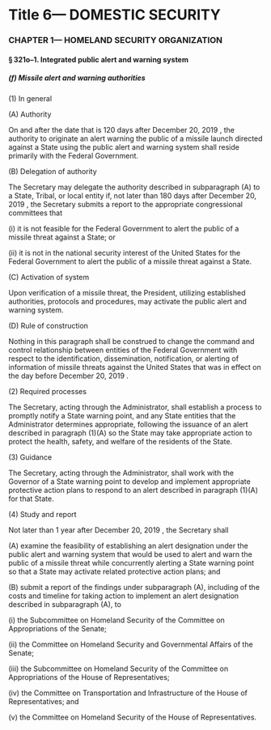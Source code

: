
# Title 6— DOMESTIC SECURITY
### CHAPTER 1— HOMELAND SECURITY ORGANIZATION
#### § 321o–1. Integrated public alert and warning system
##### (f) Missile alert and warning authorities

(1) In general

(A) Authority

On and after the date that is 120 days after December 20, 2019 , the authority to originate an alert warning the public of a missile launch directed against a State using the public alert and warning system shall reside primarily with the Federal Government.

(B) Delegation of authority

The Secretary may delegate the authority described in subparagraph (A) to a State, Tribal, or local entity if, not later than 180 days after December 20, 2019 , the Secretary submits a report to the appropriate congressional committees that

(i) it is not feasible for the Federal Government to alert the public of a missile threat against a State; or

(ii) it is not in the national security interest of the United States for the Federal Government to alert the public of a missile threat against a State.

(C) Activation of system

Upon verification of a missile threat, the President, utilizing established authorities, protocols and procedures, may activate the public alert and warning system.

(D) Rule of construction

Nothing in this paragraph shall be construed to change the command and control relationship between entities of the Federal Government with respect to the identification, dissemination, notification, or alerting of information of missile threats against the United States that was in effect on the day before December 20, 2019 .

(2) Required processes

The Secretary, acting through the Administrator, shall establish a process to promptly notify a State warning point, and any State entities that the Administrator determines appropriate, following the issuance of an alert described in paragraph (1)(A) so the State may take appropriate action to protect the health, safety, and welfare of the residents of the State.

(3) Guidance

The Secretary, acting through the Administrator, shall work with the Governor of a State warning point to develop and implement appropriate protective action plans to respond to an alert described in paragraph (1)(A) for that State.

(4) Study and report

Not later than 1 year after December 20, 2019 , the Secretary shall

(A) examine the feasibility of establishing an alert designation under the public alert and warning system that would be used to alert and warn the public of a missile threat while concurrently alerting a State warning point so that a State may activate related protective action plans; and

(B) submit a report of the findings under subparagraph (A), including of the costs and timeline for taking action to implement an alert designation described in subparagraph (A), to

(i) the Subcommittee on Homeland Security of the Committee on Appropriations of the Senate;

(ii) the Committee on Homeland Security and Governmental Affairs of the Senate;

(iii) the Subcommittee on Homeland Security of the Committee on Appropriations of the House of Representatives;

(iv) the Committee on Transportation and Infrastructure of the House of Representatives; and

(v) the Committee on Homeland Security of the House of Representatives.
